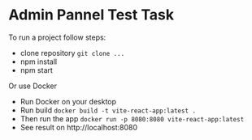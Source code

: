 # Admin Pannel Test Task

To run a project follow steps:

- clone repository
  `git clone ... `
- npm install
- npm start

Or use Docker

- Run Docker on your desktop
- Run build `docker build -t vite-react-app:latest .`
- Then run the app `docker run -p 8080:8080 vite-react-app:latest`
- See result on http://localhost:8080
